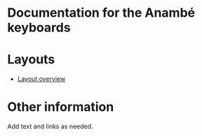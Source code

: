 # Documentation for the Anambé keyboards

# Layouts

-   [Layout overview](layout.md)

# Other information

Add text and links as needed.
